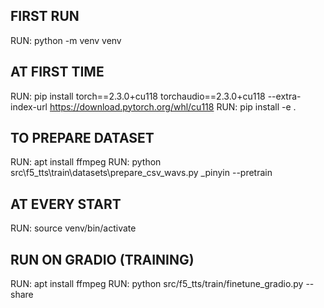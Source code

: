 ## FIRST RUN
RUN: python -m venv venv

## AT FIRST TIME
RUN: pip install torch==2.3.0+cu118 torchaudio==2.3.0+cu118 --extra-index-url https://download.pytorch.org/whl/cu118
RUN: pip install -e .

## TO PREPARE DATASET
RUN: apt install ffmpeg
RUN: python src\f5_tts\train\datasets\prepare_csv_wavs.py <diretorio> <saida>_pinyin --pretrain

## AT EVERY START
RUN: source venv/bin/activate

## RUN ON GRADIO (TRAINING)
RUN: apt install ffmpeg
RUN: python src/f5_tts/train/finetune_gradio.py --share